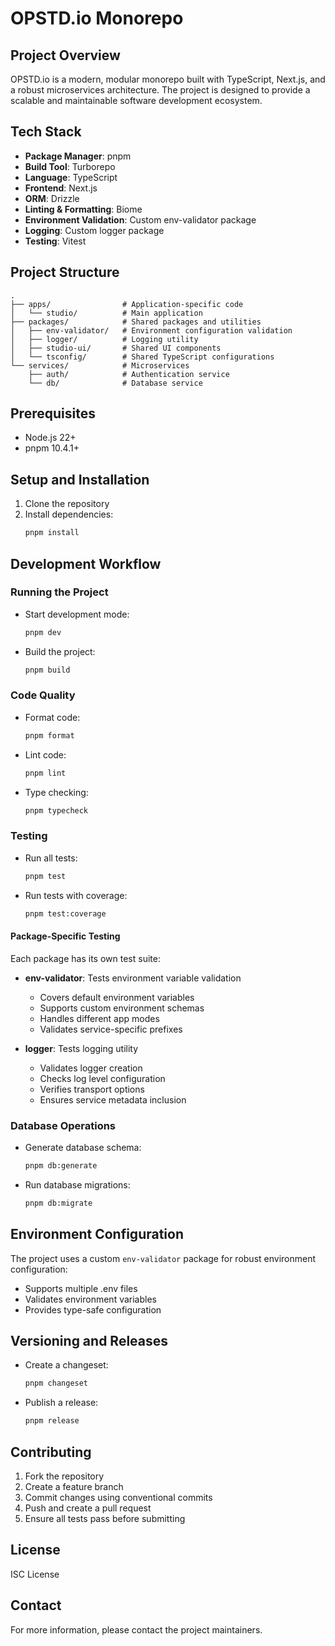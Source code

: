 # OPSTD.io Monorepo

## Project Overview

OPSTD.io is a modern, modular monorepo built with TypeScript, Next.js, and a robust microservices architecture. The project is designed to provide a scalable and maintainable software development ecosystem.

## Tech Stack

- **Package Manager**: pnpm
- **Build Tool**: Turborepo
- **Language**: TypeScript
- **Frontend**: Next.js
- **ORM**: Drizzle
- **Linting & Formatting**: Biome
- **Environment Validation**: Custom env-validator package
- **Logging**: Custom logger package
- **Testing**: Vitest

## Project Structure

```
.
├── apps/                # Application-specific code
│   └── studio/          # Main application
├── packages/            # Shared packages and utilities
│   ├── env-validator/   # Environment configuration validation
│   ├── logger/          # Logging utility
│   ├── studio-ui/       # Shared UI components
│   └── tsconfig/        # Shared TypeScript configurations
└── services/            # Microservices
    ├── auth/            # Authentication service
    └── db/              # Database service
```

## Prerequisites

- Node.js 22+
- pnpm 10.4.1+

## Setup and Installation

1. Clone the repository
2. Install dependencies:
   ```bash
   pnpm install
   ```

## Development Workflow

### Running the Project

- Start development mode:
  ```bash
  pnpm dev
  ```

- Build the project:
  ```bash
  pnpm build
  ```

### Code Quality

- Format code:
  ```bash
  pnpm format
  ```

- Lint code:
  ```bash
  pnpm lint
  ```

- Type checking:
  ```bash
  pnpm typecheck
  ```

### Testing

- Run all tests:
  ```bash
  pnpm test
  ```

- Run tests with coverage:
  ```bash
  pnpm test:coverage
  ```

#### Package-Specific Testing

Each package has its own test suite:

- **env-validator**: Tests environment variable validation
  - Covers default environment variables
  - Supports custom environment schemas
  - Handles different app modes
  - Validates service-specific prefixes

- **logger**: Tests logging utility
  - Validates logger creation
  - Checks log level configuration
  - Verifies transport options
  - Ensures service metadata inclusion

### Database Operations

- Generate database schema:
  ```bash
  pnpm db:generate
  ```

- Run database migrations:
  ```bash
  pnpm db:migrate
  ```

## Environment Configuration

The project uses a custom `env-validator` package for robust environment configuration:
- Supports multiple .env files
- Validates environment variables
- Provides type-safe configuration

## Versioning and Releases

- Create a changeset:
  ```bash
  pnpm changeset
  ```

- Publish a release:
  ```bash
  pnpm release
  ```

## Contributing

1. Fork the repository
2. Create a feature branch
3. Commit changes using conventional commits
4. Push and create a pull request
5. Ensure all tests pass before submitting

## License

ISC License

## Contact

For more information, please contact the project maintainers.